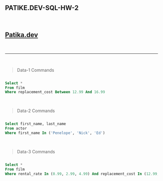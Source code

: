 ## PATIKE.DEV-SQL-HW-2

<br>

## [Patika.dev](https://www.patika.dev/tr)

<br>

---

<br>

> Data-1 Commands

```sql

Select *
From film
Where replacement_cost Between 12.99 And 16.99

```

<br>

> Data-2 Commands

```sql

Select first_name, last_name
From actor
Where first_name In ('Penelope', 'Nick', 'Ed')

```

<br>

> Data-3 Commands

```sql

Select *
From film
Where rental_rate In (0.99, 2.99, 4.99) And replacement_cost In (12.99, 15.99, 28.99)

```
